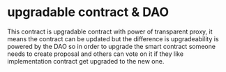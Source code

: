 # upgradable contract & DAO

This contract is upgradable contract with power of transparent proxy, it means the contract can be updated but the difference is upgradeability is powered by the DAO so in order to upgrade the smart contract someone needs to create proposal and others can vote on it if they like implementation contract get upgraded to the new one.
